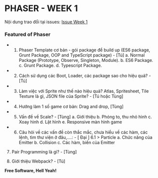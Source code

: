 # PHASER - WEEK 1

Nội dung trao đổi tại issues:
[Issue Week 1](https://github.com/nvminhtu/LearnPhaser/issues/23)

### Featured of Phaser
* 1. Phaser Template cơ bản - gói package để build up (ES6 package, Grunt Package, OOP and TypeScript package) - [Tú]
a. Normal Package (Prototype, Observe, Singleton, Module).
b. ES6 Package.
c. Grunt Package.
d. Typescript Package.

* 2. Cách sử dụng các Boot, Loader, các package sao cho hiệu quả? - [Tú]

* 3. Làm việc với Sprite như thế nào hiệu quả? Atlas, Spritesheet, Tile Texture là gì, JSON file của Sprite? - [Tú hoặc Tùng]

* 4. Hướng làm 1 số game cơ bản: Drag and drop, [Tùng]

*  5. Vấn đề về Scale? - [Tùng]
a. Giới thiệu
b. Phóng to, thu nhỏ hình
c. Xoay hình
d. Lật hình
e. Responsive màn hình game

* 6. Câu hỏi về các vấn đề còn thắc mắc, chưa hiểu về các hàm, các lệnh, tìm thư viện ở đâu,....: - [ Đại ]
6.1 > Particle
a. Chức năng của Emitter
b. Collision
c. Các hàm, biến của Emitter

7. Pair Programming là gì? - [Tùng]

8. Giới thiệu Webpack? - [Tú]

**Free Software, Hell Yeah!**


